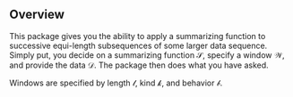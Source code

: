 ## Overview

This package gives you the ability to apply a summarizing function to successive equi-length subsequences of some larger data sequence.
Simply put, you decide on a summarizing function 𝒮, specify a window 𝒲, and provide the data 𝒟.  The package then does what you have asked.

Windows are specified by length 𝓁, kind 𝓀, and behavior 𝒷.





